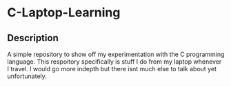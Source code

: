 # C-Laptop-Learning


## Description
A simple repository to show off my experimentation with the C programming language. 
This respoitory specifically is stuff I do from my laptop whenever I travel. I would go more indepth but there isnt much else to talk about yet unfortunately. 
